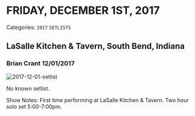 # FRIDAY, DECEMBER 1ST, 2017
Categories: `2017` `SETLISTS`

## LaSalle Kitchen & Tavern, South Bend, Indiana

### Brian Crant 12/01/2017

![2017-12-01-setlist](https://briancrant.com/wp-content/uploads/2018/08/2017-12-01-showexists.jpg)

No known setlist.

Show Notes: First time performing at LaSalle Kitchen & Tavern. Two hour solo set 5:00-7:00pm.

